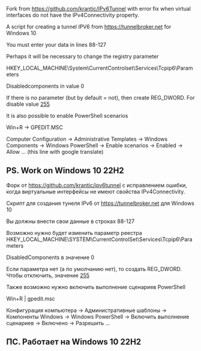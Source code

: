 Fork from https://github.com/krantic/IPv6Tunnel with error fix when virtual interfaces do not have the IPv4Connectivity property.

A script for creating a tunnel IPV6 from https://tunnelbroker.net for Windows 10


You must enter your data in lines 88-127

Perhaps it will be necessary to change the registry parameter

HKEY_LOCAL_MACHINE\System\CurrentControlset\Services\Tcpip6\Parameters

Disabledcomponents in value 0

If there is no parameter (but by default = not), then create REG_DWORD. For disable value [255](https://learn.microsoft.com/en-en/troubleshoot/windows-server/networking/configure-ipv6-in-windows)

It is also possible to enable PowerShell scenarios

Win+R -> GPEDIT.MSC

Computer Configuration -> Administrative Templates -> Windows Components -> Windows PowerShell -> Enable scenarios -> Enabled -> Allow ... (this line with google translate)

PS. Work on Windows 10 22H2
--------------------------------------------------------
Форк от https://github.com/krantic/ipv6tunnel с исправлением ошибки, когда виртуальные интерфейсы не имеют свойства IPv4Connectivity.

Скрипт для создания тунеля IPv6 от https://tunnelbroker.net для Windows 10

Вы должны внести свои данные в строках 88-127

Возможно нужно будет изменить параметр реестра
HKEY_LOCAL_MACHINE\SYSTEM\CurrentControlSet\Services\Tcpip6\Parameters

DisabledComponents в значение 0

Если параметра нет (а по умолчанию нет), то создать REG_DWORD. Чтобы отключить, значение [255](https://learn.microsoft.com/ru-ru/troubleshoot/windows-server/networking/configure-ipv6-in-windows)

Также возможно нужно включить выполнение сценариев PowerShell

Win+R | gpedit.msc

Конфигурация компьютера -> Административные шаблоны -> Компоненты Windows -> Windows PowerShell -> Включить выполнение сценариев -> Включено -> Разрешить ...

ПС. Работает на Windows 10 22H2
--------------------------------------------------------
